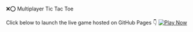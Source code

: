 ❌⭕ Multiplayer Tic Tac Toe

Click below to launch the live game hosted on GitHub Pages 👇
[![Play Now](https://img.shields.io/badge/🚀%20Play%20Tic%20Tac%20Toe-blue?style=for-the-badge)](https://your-correct-link.github.io/TicTacToe/)
